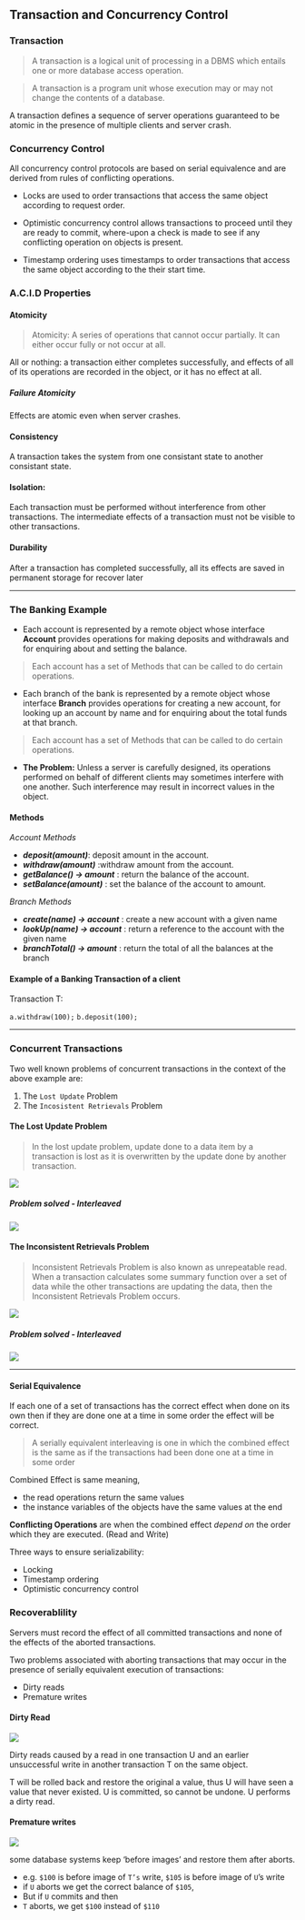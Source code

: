 ## Transaction and Concurrency Control

### Transaction
> A transaction is a logical unit of processing in a DBMS which entails one or more database access operation.

> A transaction is a program unit whose execution may or may not change the contents of a database.

A transaction defines a sequence of server operations guaranteed to be atomic in the presence of multiple clients and server crash.

### Concurrency Control
All concurrency control protocols are based on serial equivalence and are derived from rules of conflicting operations.

- Locks are used to order transactions that access the same object according to request order.

- Optimistic concurrency control allows transactions to proceed until they are ready to commit, where-upon a check is made to see if any conflicting operation on objects is present.

- Timestamp ordering uses timestamps to order transactions that access the same object according to the their start time.


### A.C.I.D Properties

#### Atomicity

> Atomicity: A series of operations that cannot occur partially. It can either occur fully or not occur at all.

All or nothing: a transaction either completes successfully, and effects of all of its operations are recorded in the object, or it has no effect at all.

##### Failure Atomicity
Effects are atomic even when server crashes.


#### Consistency

A transaction takes the system from one consistant state to another consistant state.


#### Isolation: 
Each transaction must be performed without interference from other transactions.
The intermediate effects of a transaction must not be visible to other transactions.

#### Durability
After a transaction has completed successfully, all its effects are saved in permanent storage for recover later
 

---
### The Banking Example

- Each account is represented by a remote object whose interface **Account** provides operations for making deposits and withdrawals and for enquiring about and setting the balance.

> Each account has a set of Methods that can be called to do certain operations.

- Each branch of the bank is represented by a remote object whose interface **Branch** provides operations for creating a new account, for looking up an account by name and for enquiring about the total funds at that branch.

> Each account has a set of Methods that can be called to do certain operations.

- **The Problem:** Unless a server is carefully designed, its operations performed on behalf of different clients may sometimes interfere with one another. Such interference may result in incorrect values in the object. 

#### Methods

_Account Methods_

- _**deposit(amount)**_: deposit amount in the account.
- _**withdraw(amount)**_ :withdraw amount from the account.
- _**getBalance() -> amount**_ : return the balance of the account.
- _**setBalance(amount)**_ : set the balance of the account to amount.

_Branch Methods_

- _**create(name) -> account**_ : create a new account with a given name
- _**lookUp(name) -> account**_ : return a reference to the account with the given name
- _**branchTotal() -> amount**_ : return the total of all the balances at the branch

#### Example of a Banking Transaction of a client

Transaction T:

`a.withdraw(100);`
`b.deposit(100);`

---

### Concurrent Transactions

Two well known problems of concurrent transactions in the context of the above example are:

1. The `Lost Update` Problem
2. The `Incosistent Retrievals` Problem

#### The Lost Update Problem

>In the lost update problem, update done to a data item by a transaction is lost as it is overwritten by the update done by another transaction.

![](lost-update.png)

##### Problem solved - Interleaved
![](lost-update-cured.png)

#### The Inconsistent Retrievals Problem

>Inconsistent Retrievals Problem is also known as unrepeatable read. When a transaction calculates some summary function over a set of data while the other transactions are updating the data, then the Inconsistent Retrievals Problem occurs.

![](incon.png)

##### Problem solved - Interleaved
![](incon-cured.png)

---

#### Serial Equivalence

If each one of a set of transactions has the correct effect when done on its own  then if they are done one at a time in some order the effect will be correct.

>A serially equivalent interleaving is one in which the combined effect is the same as if the transactions had been done one at a time in some order

Combined Effect is same meaning,
- the read operations return the same values
- the instance variables of the objects have the same values at the end

**Conflicting Operations** are when the combined effect _depend on_ the order which they are executed. (Read and Write)

Three ways to ensure serializability:
- Locking
- Timestamp ordering
- Optimistic concurrency control


### Recoverablility

Servers must record the effect of all committed transactions and none of the effects of the aborted transactions.

Two problems associated with aborting transactions that may occur in the presence of serially equivalent execution of transactions:
- Dirty reads
- Premature writes

#### Dirty Read

![](dirty-read.png)

Dirty reads caused by a read in one transaction U and an earlier unsuccessful write in another transaction T on the same object.

T will be rolled back and restore the original a value, thus U will have seen a value that never existed. U is committed, so cannot be undone. U performs a dirty read.

#### Premature writes

![](premature-write.png)

some database systems keep ‘before images’ and restore them after aborts.
- e.g. `$100` is before image of `T’s` write, `$105` is before image of `U`’s write
- if `U` aborts we get the correct balance of `$105`,
- But if `U` commits and then
- `T` aborts, we get `$100` instead of `$110`








